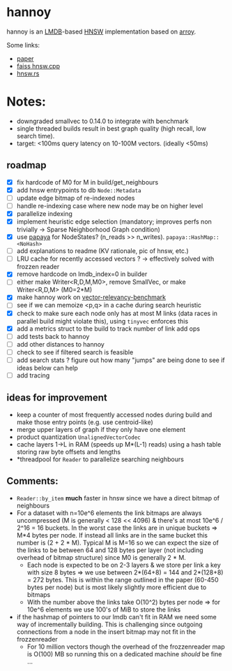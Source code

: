 # hannoy
hannoy is an [LMDB](https://en.wikipedia.org/wiki/Lightning_Memory-Mapped_Database)-based [HNSW](https://www.pinecone.io/learn/series/faiss/hnsw/) implementation based on [arroy](https://github.com/meilisearch/arroy).

Some links:
- [paper](https://arxiv.org/abs/1603.09320)
- [faiss hnsw.cpp](https://github.com/facebookresearch/faiss/blob/main/faiss/impl/HNSW.cpp)
- [hnsw.rs](https://github.com/rust-cv/hnsw)

# Notes:
- downgraded smallvec to 0.14.0 to integrate with benchmark
- single threaded builds result in best graph quality (high recall, low search time).
- target: <100ms query latency on 10-100M vectors. (ideally <50ms)

## roadmap
- [x] fix hardcode of M0 for M in build/get_neighbours
- [x] add hnsw entrypoints to db `Node::Metadata`
- [ ] update edge bitmap of re-indexed nodes
- [ ] handle re-indexing case where new node may be on higher level
- [x] parallelize indexing
- [x] implement heuristic edge selection (mandatory; improves perfs non trivially -> Sparse Neighborhood Graph condition)
- [x] use [papaya](https://github.com/ibraheemdev/papaya) for NodeStates? (n_reads >> n_writes). `papaya::HashMap::<NoHash>`
- [ ] add explanations to readme (KV rationale, pic of hnsw, etc.)
- [ ] LRU cache for recently accessed vectors ? -> effectively solved with frozzen reader
- [x] remove hardcode on lmdb_index=0 in builder
- [ ] either make Writer<R,D,M,M0>, remove SmallVec, or make Writer<R,D,M> (M0=2*M)
- [x] make hannoy work on [vector-relevancy-benchmark](https://github.com/meilisearch/vector-store-relevancy-benchmark)
- [ ] see if we can memoize <p,q> in a cache during search heuristic
- [x] check to make sure each node only has at most M links (data races in parallel build might violate this), using `tinyvec` enforces this
- [x] add a metrics struct to the build to track number of link add ops
- [ ] add tests back to hannoy
- [ ] add other distances to hannoy
- [ ] check to see if filtered search is feasible
- [ ] add search stats ? figure out how many "jumps" are being done to see if ideas below can help
- [ ] add tracing

## ideas for improvement
- keep a counter of most frequently accessed nodes during build and make those entry points (e.g. use centroid-like)
- merge upper layers of graph if they only have one element
- product quantization `UnalignedVectorCodec`
- cache layers 1->L in RAM (speeds up M*(L-1) reads) using a hash table storing raw byte offsets and lengths
- *threadpool for `Reader` to parallelize searching neighbours

## Comments:
- `Reader::by_item` **much** faster in hnsw since we have a direct bitmap of neighbours
- For a dataset with n=10e^6 elements the link bitmaps are always uncompressed (M is generally < 128 << 4096) & there's at most 10e^6 / 2^16 = 16 buckets. In the worst case the links are in unique buckets => M*4 bytes per node. If instead all links are in the same bucket this number is (2 + 2 * M). Typical M is M=16 so we can expect the size of the links to be between 64 and 128 bytes per layer (not including overhead of bitmap structure) since M0 is generally 2 * M.
  - Each node is expected to be on 2-3 layers  & we store per link a key with size 8 bytes => we use between 2*(64+8) = 144 and 2*(128+8) = 272 bytes. This is within the range outlined in the paper (60-450 bytes per node) but is most likely slightly more efficient due to bitmaps
  - With the number above the links take O(10^2) bytes per node => for 10e^6 elements we use 100's of MiB to store the links
- if the hashmap of pointers to our lmdb can't fit in RAM we need some way of incrementally building. This is challenging since outgoing connections from a node in the insert bitmap may not fit in the frozzenreader
  - For 10 million vectors though the overhead of the frozzenreader map is O(100) MB so running this on a dedicated machine _should_ be fine ...
